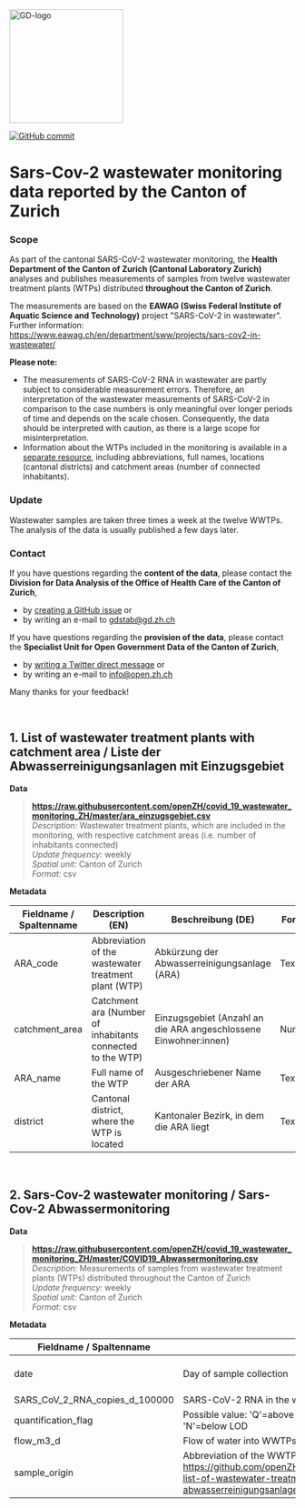 
<img src="https://github.com/openZH/covid_19/blob/master/gd.png" alt="GD-logo" width="200"/>

[![GitHub commit](https://img.shields.io/github/last-commit/openZH/covid_19)](https://github.com/openZH/covid_19_wastewater_monitoring_ZH/commits/master)

# Sars-Cov-2 wastewater monitoring data reported by the Canton of Zurich

### Scope
As part of the cantonal SARS-CoV-2 wastewater monitoring, the __Health Department of the Canton of Zurich (Cantonal Laboratory Zurich)__ analyses and publishes measurements of samples from twelve wastewater treatment plants (WTPs) distributed __throughout the Canton of Zurich__.

The measurements are based on the __EAWAG (Swiss Federal Institute of Aquatic Science and Technology)__ project "SARS-CoV-2 in wastewater". Further information: https://www.eawag.ch/en/department/sww/projects/sars-cov2-in-wastewater/

__Please note:__ <br>
- The measurements of SARS-CoV-2 RNA in wastewater are partly subject to considerable measurement errors. Therefore, an interpretation of the wastewater measurements of SARS-CoV-2 in comparison to the case numbers is only meaningful over longer periods of time and depends on the scale chosen. Consequently, the data should be interpreted with caution, as there is a large scope for misinterpretation.
- Information about the WTPs included in the monitoring is available in a [separate resource](https://github.com/openZH/covid_19_wastewater_monitoring_ZH/blob/master/README.md#1-list-of-wastewater-treatment-plants-with-catchment-area--liste-der-abwasserreinigungsanlagen-mit-einzugsgebiet), including abbreviations, full names, locations (cantonal districts) and catchment areas (number of connected inhabitants).

### Update
Wastewater samples are taken three times a week at the twelve WWTPs. The analysis of the data is usually published a few days later.

### Contact
If you have questions regarding the __content of the data__, please contact the __Division for Data Analysis of the Office of Health Care of the Canton of Zurich__, <br>
- by [creating a GitHub issue](https://github.com/openZH/covid_19_wastewater_monitoring_ZH/issues) or <br>
- by writing an e-mail to [gdstab@gd.zh.ch](mailto:gdstab@gd.zh.ch) <br>

If you have questions regarding the __provision of the data__, please contact the __Specialist Unit for Open Government Data of the Canton of Zurich__, <br>
- by [writing a Twitter direct message](https://twitter.com/OpenDataZH) or <br>
- by writing an e-mail to [info@open.zh.ch](mailto:info@open.zh.ch) <br>

Many thanks for your feedback!

<br>

## 1. List of wastewater treatment plants with catchment area / Liste der Abwasserreinigungsanlagen mit Einzugsgebiet 

**Data** <br>

>**https://raw.githubusercontent.com/openZH/covid_19_wastewater_monitoring_ZH/master/ara_einzugsgebiet.csv** <br>
>*Description:* Wastewater treatment plants, which are included in the monitoring, with respective catchment areas (i.e. number of inhabitants connected) <br>
>*Update frequency:* weekly <br>
>*Spatial unit:* Canton of Zurich <br>
>*Format:* csv <br>

**Metadata**

| Fieldname / Spaltenname | Description (EN)             | Beschreibung (DE)             | Format     |
|-------------------------|------------------------------|-------------------------------|------------|
| ARA_code                | Abbreviation of the wastewater treatment plant (WTP)        | Abkürzung der Abwasserreinigungsanlage (ARA)                      | Text   |
| catchment_area          | Catchment ara (Number of inhabitants connected to the WTP)  | Einzugsgebiet (Anzahl an die ARA angeschlossene Einwohner:innen) | Number |
| ARA_name                | Full name of the WTP                                        | Ausgeschriebener Name der ARA                                   | Text   |
| district                | Cantonal district, where the WTP is located                 | Kantonaler Bezirk, in dem die ARA liegt                         | Text   |

<br>

## 2. Sars-Cov-2 wastewater monitoring / Sars-Cov-2 Abwassermonitoring 

**Data** <br>

>**https://raw.githubusercontent.com/openZH/covid_19_wastewater_monitoring_ZH/master/COVID19_Abwassermonitoring.csv** <br>
>*Description:* Measurements of samples from wastewater treatment plants (WTPs) distributed throughout the Canton of Zurich <br>
>*Update frequency:* weekly <br>
>*Spatial unit:* Canton of Zurich <br>
>*Format:* csv <br>

**Metadata**

| Fieldname / Spaltenname | Description (EN)             | Beschreibung (DE)             | Format     |
|-------------------------|------------------------------|-------------------------------|------------|
| date                    | Day of sample collection     | Tag der Entnahme der Probe    | YYYY-MM-DD |
| SARS_CoV_2_RNA_copies_d_100000 | SARS-CoV-2 RNA in the wasterwater per 100'000 inhabitants | SARS-CoV-2 RNA im Rohabwasser pro 100'000 Personen | Number |
| quantification_flag            | Possible value: 'Q'=above Limit of Quantification (> LOQ), 'D'=above Limit of Detection (>LOD), 'N'=below LOD | Mögliche Werte: 'Q'=über Quantifizierungsgrenze (>LOQ), 'D'=über Nachweisgrenze (>LOD), 'N'=unter Nachweisgrenze (<LOD)      | Text   |
| flow_m3_d                      | Flow of water into WWTPs in cubic metre per day | Zufluss zur Abwasserreinigungsanlage in Kubikmeter pro Tag      | Number |
| sample_origin                  | Abbreviation of the WWTPs ('ARA_code' as in https://github.com/openZH/covid_19_wastewater_monitoring_ZH/blob/master/README.md#1-list-of-wastewater-treatment-plants-with-catchment-area--liste-der-abwasserreinigungsanlagen-mit-einzugsgebiet)      | Abkürzung der Abwasserreinigungsanlage ARA ('ARA_code' gemäss https://github.com/openZH/covid_19_wastewater_monitoring_ZH/blob/master/README.md#1-list-of-wastewater-treatment-plants-with-catchment-area--liste-der-abwasserreinigungsanlagen-mit-einzugsgebiet | Text   |
